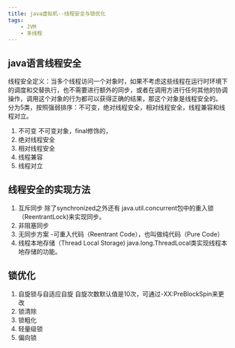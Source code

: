 ```yaml
---
title: java虚拟机--线程安全与锁优化
tags:
    - JVM
    - 多线程
---
```

## java语言线程安全
线程安全定义：当多个线程访问一个对象时，如果不考虑这些线程在运行时环境下的调度和交替执行，也不需要进行额外的同步，或者在调用方进行任何其他的协调操作，调用这个对象的行为都可以获得正确的结果，那这个对象是线程安全的。
分为5类，按照强弱排序：不可变，绝对线程安全，相对线程安全，线程兼容和线程对立。
1. 不可变
    不可变对象，final修饰的，
2. 绝对线程安全
3. 相对线程安全
4. 线程兼容
5. 线程对立
<!--more-->
## 线程安全的实现方法
1. 互斥同步
    除了synchronized之外还有 java.util.concurrent包中的重入锁（ReentrantLock)来实现同步。
2. 非阻塞同步
3. 无同步方案
    -可重入代码（Reentrant Code），也叫做纯代码（Pure Code）
4. 线程本地存储（Thread Local Storage)
java.long.ThreadLocal类实现线程本地存储的功能。
## 锁优化
1. 自旋锁与自适应自旋
    自旋次数默认值是10次，可通过-XX:PreBlockSpin来更改
2. 锁清除
3. 锁粗化
4. 轻量级锁
5. 偏向锁





    

